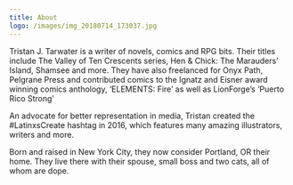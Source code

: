 ```yaml
---
title: About
logo: /images/img_20180714_173037.jpg
---
```

Tristan J. Tarwater is a writer of novels, comics and RPG bits. Their titles include The Valley of Ten Crescents series, Hen & Chick: The Marauders’ Island, Shamsee and more. They have also freelanced for Onyx Path, Pelgrane Press and contributed comics to the Ignatz  and Eisner award winning comics anthology, ‘ELEMENTS: Fire’ as well as LionForge’s ‘Puerto Rico Strong’

An advocate for better representation in media, Tristan created the #LatinxsCreate hashtag in 2016, which features many amazing illustrators, writers and more. 

Born and raised in New York City, they now consider Portland, OR their home. They live there with their spouse, small boss and two cats, all of whom are dope.
